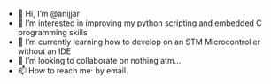 - 👋 Hi, I’m @anijjar
- 👀 I’m interested in improving my python scripting and embedded C programming skills
- 🌱 I’m currently learning how to develop on an STM Microcontroller without an IDE
- 💞️ I’m looking to collaborate on nothing atm...
- 📫 How to reach me: by email.

<!---
anijjar/anijjar is a ✨ special ✨ repository because its `README.md` (this file) appears on your GitHub profile.
You can click the Preview link to take a look at your changes.
--->
